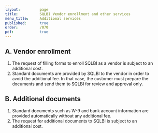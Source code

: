 ```yaml
---
layout:         page
title:          SQLBI Vendor enrollment and other services
menu_title:     Additional services
published:      true
order:          /070
pdf:            true
---
```


## A. Vendor enrollment
1. The request of filling forms to enroll SQLBI as a vendor is subject to an additional cost.
2. Standard documents are provided by SQLBI to the vendor in order to avoid the additional fee. In that case, the customer must prepare the documents and send them to SQLBI for review and approval only.

## B. Additional documents
1. Standard documents such as W-9 and bank account information are provided automatically without any additional fee.
2. The request for additional documents to SQLBI is subject to an additional cost.
